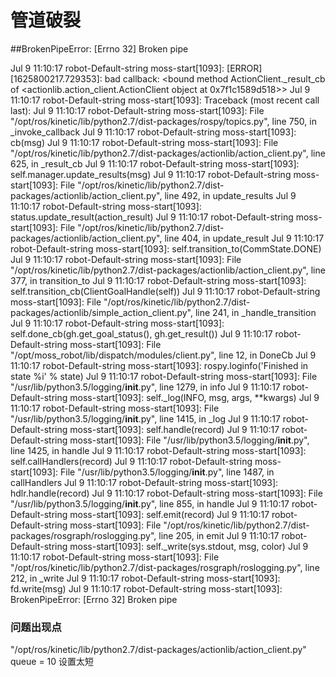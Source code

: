 # 管道破裂 
##BrokenPipeError: [Errno 32] Broken pipe

Jul  9 11:10:17 robot-Default-string moss-start[1093]: [ERROR] [1625800217.729353]: bad callback: <bound method ActionClient._result_cb of <actionlib.action_client.ActionClient object at 0x7f1c1589d518>>
Jul  9 11:10:17 robot-Default-string moss-start[1093]: Traceback (most recent call last):
Jul  9 11:10:17 robot-Default-string moss-start[1093]:   File "/opt/ros/kinetic/lib/python2.7/dist-packages/rospy/topics.py", line 750, in _invoke_callback
Jul  9 11:10:17 robot-Default-string moss-start[1093]:     cb(msg)
Jul  9 11:10:17 robot-Default-string moss-start[1093]:   File "/opt/ros/kinetic/lib/python2.7/dist-packages/actionlib/action_client.py", line 625, in _result_cb
Jul  9 11:10:17 robot-Default-string moss-start[1093]:     self.manager.update_results(msg)
Jul  9 11:10:17 robot-Default-string moss-start[1093]:   File "/opt/ros/kinetic/lib/python2.7/dist-packages/actionlib/action_client.py", line 492, in update_results
Jul  9 11:10:17 robot-Default-string moss-start[1093]:     status.update_result(action_result)
Jul  9 11:10:17 robot-Default-string moss-start[1093]:   File "/opt/ros/kinetic/lib/python2.7/dist-packages/actionlib/action_client.py", line 404, in update_result
Jul  9 11:10:17 robot-Default-string moss-start[1093]:     self.transition_to(CommState.DONE)
Jul  9 11:10:17 robot-Default-string moss-start[1093]:   File "/opt/ros/kinetic/lib/python2.7/dist-packages/actionlib/action_client.py", line 377, in transition_to
Jul  9 11:10:17 robot-Default-string moss-start[1093]:     self.transition_cb(ClientGoalHandle(self))
Jul  9 11:10:17 robot-Default-string moss-start[1093]:   File "/opt/ros/kinetic/lib/python2.7/dist-packages/actionlib/simple_action_client.py", line 241, in _handle_transition
Jul  9 11:10:17 robot-Default-string moss-start[1093]:     self.done_cb(gh.get_goal_status(), gh.get_result())
Jul  9 11:10:17 robot-Default-string moss-start[1093]:   File "/opt/moss_robot/lib/dispatch/modules/client.py", line 12, in DoneCb
Jul  9 11:10:17 robot-Default-string moss-start[1093]:     rospy.loginfo('Finished in state %i' % state)
Jul  9 11:10:17 robot-Default-string moss-start[1093]:   File "/usr/lib/python3.5/logging/__init__.py", line 1279, in info
Jul  9 11:10:17 robot-Default-string moss-start[1093]:     self._log(INFO, msg, args, **kwargs)
Jul  9 11:10:17 robot-Default-string moss-start[1093]:   File "/usr/lib/python3.5/logging/__init__.py", line 1415, in _log
Jul  9 11:10:17 robot-Default-string moss-start[1093]:     self.handle(record)
Jul  9 11:10:17 robot-Default-string moss-start[1093]:   File "/usr/lib/python3.5/logging/__init__.py", line 1425, in handle
Jul  9 11:10:17 robot-Default-string moss-start[1093]:     self.callHandlers(record)
Jul  9 11:10:17 robot-Default-string moss-start[1093]:   File "/usr/lib/python3.5/logging/__init__.py", line 1487, in callHandlers
Jul  9 11:10:17 robot-Default-string moss-start[1093]:     hdlr.handle(record)
Jul  9 11:10:17 robot-Default-string moss-start[1093]:   File "/usr/lib/python3.5/logging/__init__.py", line 855, in handle
Jul  9 11:10:17 robot-Default-string moss-start[1093]:     self.emit(record)
Jul  9 11:10:17 robot-Default-string moss-start[1093]:   File "/opt/ros/kinetic/lib/python2.7/dist-packages/rosgraph/roslogging.py", line 205, in emit
Jul  9 11:10:17 robot-Default-string moss-start[1093]:     self._write(sys.stdout, msg, color)
Jul  9 11:10:17 robot-Default-string moss-start[1093]:   File "/opt/ros/kinetic/lib/python2.7/dist-packages/rosgraph/roslogging.py", line 212, in _write
Jul  9 11:10:17 robot-Default-string moss-start[1093]:     fd.write(msg)
Jul  9 11:10:17 robot-Default-string moss-start[1093]: BrokenPipeError: [Errno 32] Broken pipe

### 问题出现点
"/opt/ros/kinetic/lib/python2.7/dist-packages/actionlib/action_client.py"
queue = 10 设置太短
